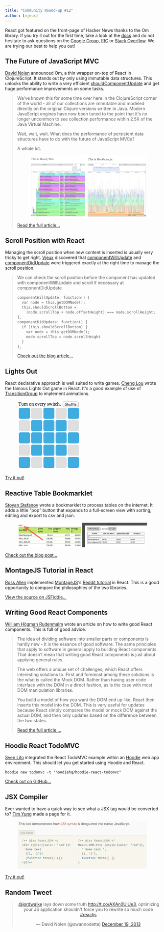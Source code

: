 ```yaml
---
title: "Community Round-up #12"
author: [vjeux]
---
```


React got featured on the front-page of Hacker News thanks to the Om library. If you try it out for the first time, take a look at the [docs](/react/docs/getting-started.html) and do not hesitate to ask questions on the [Google Group](https://groups.google.com/group/reactjs), [IRC](irc://chat.freenode.net/reactjs) or [Stack Overflow](http://stackoverflow.com/questions/tagged/reactjs). We are trying our best to help you out!

## The Future of JavaScript MVC

[David Nolen](https://swannodette.github.io/) announced Om, a thin wrapper on-top of React in ClojureScript. It stands out by only using immutable data structures. This unlocks the ability to write a very efficient [shouldComponentUpdate](/react/docs/component-specs.html#updating-shouldcomponentupdate) and get huge performance improvements on some tasks.

> We've known this for some time over here in the ClojureScript corner of the world - all of our collections are immutable and modeled directly on the original Clojure versions written in Java. Modern JavaScript engines have now been tuned to the point that it's no longer uncommon to see collection performance within 2.5X of the Java Virtual Machine.
>
> Wait, wait, wait. What does the performance of persistent data structures have to do with the future of JavaScript MVCs?
>
> A whole lot.
> <figure><a href="https://swannodette.github.io/2013/12/17/the-future-of-javascript-mvcs/"><img src="../img/blog/om-backbone.png"></a></figure>
>
> [Read the full article...](https://swannodette.github.io/2013/12/17/the-future-of-javascript-mvcs/)



## Scroll Position with React

Managing the scroll position when new content is inserted is usually very tricky to get right. [Vjeux](http://blog.vjeux.com/) discovered that [componentWillUpdate](/react/docs/component-specs.html#updating-componentwillupdate) and [componentDidUpdate](/react/docs/component-specs.html#updating-componentdidupdate) were triggered exactly at the right time to manage the scroll position.

> We can check the scroll position before the component has updated with componentWillUpdate and scroll if necessary at componentDidUpdate
>
> ```
> componentWillUpdate: function() {
>   var node = this.getDOMNode();
>   this.shouldScrollBottom =
>     (node.scrollTop + node.offsetHeight) === node.scrollHeight;
> },
> componentDidUpdate: function() {
>   if (this.shouldScrollBottom) {
>     var node = this.getDOMNode();
>     node.scrollTop = node.scrollHeight
>   }
> },
> ```
>
> [Check out the blog article...](http://blog.vjeux.com/2013/javascript/scroll-position-with-react.html)


## Lights Out

React declarative approach is well suited to write games. [Cheng Lou](https://github.com/chenglou) wrote the famous Lights Out game in React. It's a good example of use of [TransitionGroup](/react/docs/animation.html) to implement animations.
<figure><a href="https://chenglou.github.io/react-lights-out/"><img src="../img/blog/lights-out.png"></a></figure>

[Try it out!](https://chenglou.github.io/react-lights-out/)


## Reactive Table Bookmarklet

[Stoyan Stefanov](http://www.phpied.com/) wrote a bookmarklet to process tables on the internet. It adds a little "pop" button that expands to a full-screen view with sorting, editing and export to csv and json.
<figure><a href="http://www.phpied.com/reactivetable-bookmarklet/"><img src="../img/blog/reactive-bookmarklet.png"></a></figure>

[Check out the blog post...](http://www.phpied.com/reactivetable-bookmarklet/)


## MontageJS Tutorial in React

[Ross Allen](https://twitter.com/ssorallen) implemented [MontageJS](http://montagejs.org/)'s [Reddit tutorial](http://montagejs.org/docs/tutorial-reddit-client-with-montagejs.html) in React. This is a good opportunity to compare the philosophies of the two libraries.

[View the source on JSFiddle...](https://jsfiddle.net/ssorallen/fEsYt/)

## Writing Good React Components

[William Högman Rudenmalm](http://blog.whn.se/) wrote an article on how to write good React components. This is full of good advice.

> The idea of dividing software into smaller parts or components is hardly new - It is the essance of good software. The same principles that apply to software in general apply to building React components. That doesn’t mean that writing good React components is just about applying general rules.
>
> The web offers a unique set of challenges, which React offers interesting solutions to. First and foremost among these solutions is the what is called the Mock DOM. Rather than having user code interface with the DOM in a direct fashion, as is the case with most DOM manipulation libraries.
>
> You build a model of how you want the DOM end up like. React then inserts this model into the DOM. This is very useful for updates because React simply compares the model or mock DOM against the actual DOM, and then only updates based on the difference between the two states.
>
> [Read the full article ...](http://blog.whn.se/post/69621609605/writing-good-react-components)


## Hoodie React TodoMVC

[Sven Lito](http://svenlito.com/) integrated the React TodoMVC example within an [Hoodie](http://hood.ie/) web app environment. This should let you get started using Hoodie and React.

```
hoodie new todomvc -t "hoodiehq/hoodie-react-todomvc"
```

[Check out on GitHub...](https://github.com/hoodiehq/hoodie-react-todomvc)

## JSX Compiler

Ever wanted to have a quick way to see what a JSX tag would be converted to? [Tim Yung](http://www.yungsters.com/) made a page for it.
<figure><a href="/react/jsx-compiler.html"><img src="../img/blog/jsx-compiler.png"></a></figure>

[Try it out!](/react/jsx-compiler.html)



## Random Tweet

<center><blockquote class="twitter-tweet" lang="en"><p>.<a href="https://twitter.com/jordwalke">@jordwalke</a> lays down some truth <a href="http://t.co/AXAn0UlUe3">http://t.co/AXAn0UlUe3</a>, optimizing your JS application shouldn&#39;t force you to rewrite so much code <a href="https://twitter.com/search?q=%23reactjs&amp;src=hash">#reactjs</a></p>&mdash; David Nolen (@swannodette) <a href="https://twitter.com/swannodette/statuses/413780079249215488">December 19, 2013</a></blockquote></center>
